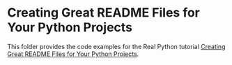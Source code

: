 # Creating Great README Files for Your Python Projects

This folder provides the code examples for the Real Python tutorial [Creating Great README Files for Your Python Projects](https://realpython.com/readme-python-project/).
